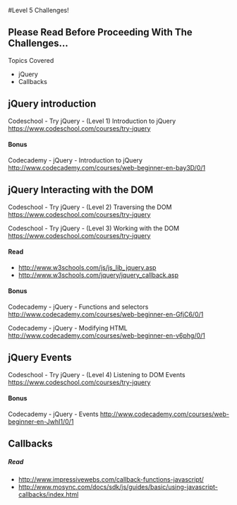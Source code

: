 #Level 5 Challenges!

## Please Read Before Proceeding With The Challenges...

Topics Covered

- jQuery
- Callbacks

## jQuery introduction

Codeschool - Try jQuery - (Level 1) Introduction to jQuery
<https://www.codeschool.com/courses/try-jquery>

#### Bonus

Codecademy - jQuery - Introduction to jQuery
<http://www.codecademy.com/courses/web-beginner-en-bay3D/0/1>

## jQuery Interacting with the DOM

Codeschool - Try jQuery - (Level 2) Traversing the DOM
<https://www.codeschool.com/courses/try-jquery>

Codeschool - Try jQuery - (Level 3) Working with the DOM
<https://www.codeschool.com/courses/try-jquery>

#### Read

- <http://www.w3schools.com/js/js_lib_jquery.asp>
- <http://www.w3schools.com/jquery/jquery_callback.asp>

#### Bonus

Codecademy - jQuery - Functions and selectors
<http://www.codecademy.com/courses/web-beginner-en-GfjC6/0/1>

Codecademy - jQuery - Modifying HTML
<http://www.codecademy.com/courses/web-beginner-en-v6phg/0/1>

## jQuery Events

Codeschool - Try jQuery - (Level 4) Listening to DOM Events
<https://www.codeschool.com/courses/try-jquery>

#### Bonus

Codecademy - jQuery - Events
<http://www.codecademy.com/courses/web-beginner-en-JwhI1/0/1>

## Callbacks

##### Read 
- <http://www.impressivewebs.com/callback-functions-javascript/>
- <http://www.mosync.com/docs/sdk/js/guides/basic/using-javascript-callbacks/index.html>
